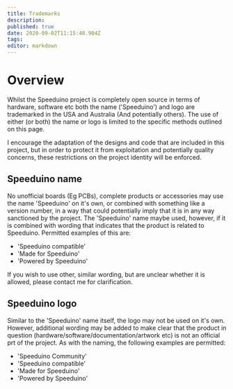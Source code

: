 ```yaml
---
title: Trademarks
description: 
published: true
date: 2020-09-02T11:15:48.904Z
tags: 
editor: markdown
---
```



Overview
========

Whilst the Speeduino project is completely open source in terms of hardware, software etc both the name ('Speeduino') and logo are trademarked in the USA and Australia (And potentially others). The use of either (or both) the name or logo is limited to the specific methods outlined on this page.

I encourage the adaptation of the designs and code that are included in this project, but in order to protect it from exploitation and potentially quality concerns, these restrictions on the project identity will be enforced.

Speeduino name
--------------

No unofficial boards (Eg PCBs), complete products or accessories may use the name 'Speeduino' on it's own, or combined with something like a version number, in a way that could potentially imply that it is in any way sanctioned by the project. The 'Speeduino' name maybe used, however, if it is combined with wording that indicates that the product is related to Speeduino. Permitted examples of this are:

-   'Speeduino compatible'
-   'Made for Speeduino'
-   'Powered by Speeduino'

If you wish to use other, similar wording, but are unclear whether it is allowed, please contact me for clarification.

Speeduino logo
--------------

Similar to the 'Speeduino' name itself, the logo may not be used on it's own. However, additional wording may be added to make clear that the product in question (hardware/software/documentation/artwork etc) is not an official prt of the project. As with the naming, the following examples are permitted:

-   'Speeduino Community'
-   'Speeduino compatible'
-   'Made for Speeduino'
-   'Powered by Speeduino'
